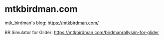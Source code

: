 # mtkbirdman.com
mtk_birdman's blog:
https://mtkbirdman.com/

BR Simulator for Glider:
https://mtkbirdman.com/birdmanrallysim-for-glider
